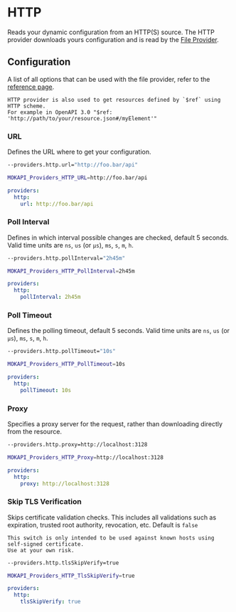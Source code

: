 # HTTP

Reads your dynamic configuration from an HTTP(S) source. The HTTP provider downloads yours
configuration and is read by the [File Provider](/docs/configuration/file.md).

## Configuration

A list of all options that can be used with the file provider, refer to
the [reference page](/docs/references/static-configuration.md).

``` box=tip
HTTP provider is also used to get resources defined by `$ref` using HTTP scheme.
For example in OpenAPI 3.0 "$ref: 'http://path/to/your/resource.json#/myElement'"
```

### URL
Defines the URL where to get your configuration.

```bash tab=CLI
--providers.http.url="http://foo.bar/api"
```
```bash tab=Env
MOKAPI_Providers_HTTP_URL=http://foo.bar/api
```
```yaml tab=File (YAML)
providers:
  http:
    url: http://foo.bar/api
```

### Poll Interval
Defines in which interval possible changes are checked, default 5 seconds. 
Valid time units are `ns`, `us` (or `µs`), `ms`, `s`, `m`, `h`.

```bash tab=CLI
--providers.http.pollInterval="2h45m"
```
```bash tab=Env
MOKAPI_Providers_HTTP_PollInterval=2h45m
```
```yaml tab=File (YAML)
providers:
  http:
    pollInterval: 2h45m
```

### Poll Timeout
Defines the polling timeout, default 5 seconds.
Valid time units are `ns`, `us` (or `µs`), `ms`, `s`, `m`, `h`.

```bash tab=CLI
--providers.http.pollTimeout="10s"
```
```bash tab=Env
MOKAPI_Providers_HTTP_PollTimeout=10s
```
```yaml tab=File (YAML)
providers:
  http:
    pollTimeout: 10s
```

### Proxy
Specifies a proxy server for the request, rather than downloading directly from the
resource.

```bash tab=CLI
--providers.http.proxy=http://localhost:3128
```
```bash tab=Env
MOKAPI_Providers_HTTP_Proxy=http://localhost:3128
```
```yaml tab=File (YAML)
providers:
  http:
    proxy: http://localhost:3128
```

### Skip TLS Verification
Skips certificate validation checks. This includes all validations such as expiration,
trusted root authority, revocation, etc. Default is `false`

``` box=warning
This switch is only intended to be used against known hosts using self-signed certificate.
Use at your own risk.
```

```bash tab=CLI
--providers.http.tlsSkipVerify=true
```
```bash tab=Env
MOKAPI_Providers_HTTP_TlsSkipVerify=true
```
```yaml tab=File (YAML)
providers:
  http:
    tlsSkipVerify: true
```
